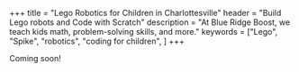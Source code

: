 +++
title = "Lego Robotics for Children in Charlottesville"
header = "Build Lego robots and Code with Scratch"
description = "At Blue Ridge Boost, we teach kids math, problem-solving skills, and more." 
keywords = ["Lego", "Spike", "robotics",  "coding for children", ]
+++

Coming soon!